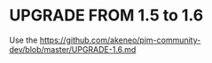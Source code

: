 # UPGRADE FROM 1.5 to 1.6

Use the https://github.com/akeneo/pim-community-dev/blob/master/UPGRADE-1.6.md
